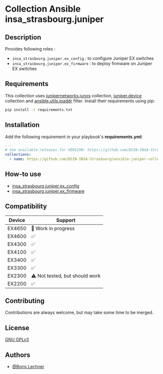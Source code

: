 # Collection Ansible insa_strasbourg.juniper

## Description

Provides following roles :

- `insa_strasbourg.juniper.ex_config` : to configure Juniper EX switches
- `insa_strasbourg.juniper.ex_firmware` : to deploy firmware on Juniper EX switches

## Requirements

This collection uses [junipernetworks.junos](https://github.com/ansible-collections/junipernetworks.junos) collection, [juniper.device](https://github.com/Juniper/ansible-junos-stdlib) collection and [ansible.utils.ipaddr](https://docs.ansible.com/ansible/latest/collections/ansible/utils/ipaddr_filter.html) filter. Install their requirements using pip:

```bash
pip install -r requirements.txt
```

## Installation

Add the following requirement in your playbook's **requirements.yml**:

```yaml
---
# See available releases for VERSION: https://github.com/DSIN-INSA-Strasbourg/ansible-juniper-collection/releases
collections:
  - name: https://github.com/DSIN-INSA-Strasbourg/ansible-juniper-collection/releases/download/VERSION/insa_strasbourg-juniper-VERSION.tar.gz
```

## How-to use

- [insa_strasbourg.juniper.ex_config](https://github.com/DSIN-INSA-Strasbourg/ansible-juniper-collection/blob/main/collections/ansible_collections/insa_strasbourg/juniper/docs/ex_config.fr.md)
- [insa_strasbourg.juniper.ex_firmware](https://github.com/DSIN-INSA-Strasbourg/ansible-juniper-collection/blob/main/collections/ansible_collections/insa_strasbourg/juniper/docs/ex_firmware.fr.md)

## Compatibility

| Device | Support                        |
| ------ | ------------------------------ |
| EX4650 | 🚧 Work in progress            |
| EX4600 | ✅                             |
| EX4300 | ✅                             |
| EX4100 | ✅                             |
| EX3400 | ✅                             |
| EX3300 | ✅                             |
| EX2300 | ⚠️ Not tested, but should work |
| EX2200 | ✅                             |

## Contributing

Contributions are always welcome, but may take some time to be merged.

## License

[GNU GPLv3](https://choosealicense.com/licenses/gpl-3.0/)

## Authors

- [@Boris Lechner](https://github.com/orgs/DSIN-INSA-Strasbourg/people/Boris-INSA)
